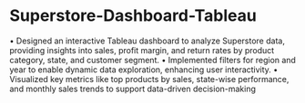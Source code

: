 # Superstore-Dashboard-Tableau
• Designed an interactive Tableau dashboard to analyze Superstore data, providing insights into sales, profit
margin, and return rates by product category, state, and customer segment.
• Implemented filters for region and year to enable dynamic data exploration, enhancing user interactivity.
• Visualized key metrics like top products by sales, state-wise performance, and monthly sales trends to
support data-driven decision-making
